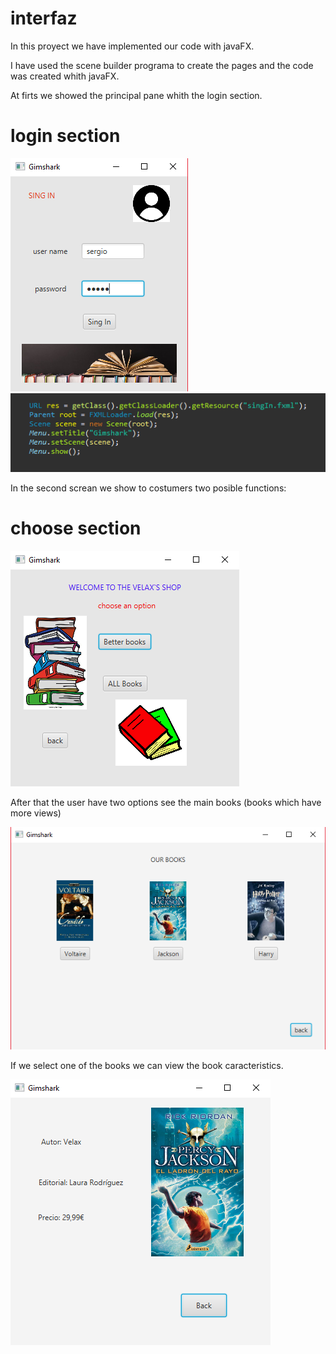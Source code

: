 # interfaz

In this proyect we have implemented our code with javaFX.

I have used the scene builder programa to create the pages and the code was created whith javaFX.

At firts we showed the principal pane whith the login section.

# login section
                                                                                      


![](pictures/Captura.PNG)                                                       ![](pictures/Captura5.PNG)        





In the second screan we show to costumers two posible functions:





# choose section


![](pictures/Captura2.PNG)




After that the user have two options see the main books (books which have more views)


![](pictures/Captura3.PNG)







If we select one of the books we can view the book caracteristics.




![](pictures/Captura4.PNG)

